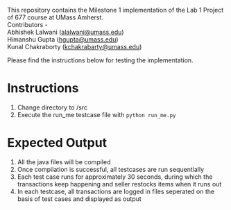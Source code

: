 This repository contains the Milestone 1 implementation of the Lab 1 Project of 677 course at UMass Amherst. <br>
Contributors - <br>
Abhishek Lalwani (alalwani@umass.edu) <br>
Himanshu Gupta (hgupta@umass.edu) <br>
Kunal Chakraborty (kchakrabarty@umass.edu) <br>

Please find the instructions below for testing the implementation.

# Instructions 

1. Change directory to /src
2. Execute the run_me testcase file with `python run_me.py`

  
 # Expected Output
 
 1. All the java files will be compiled 
 2. Once compilation is successful, all testcases are run sequentially
 3. Each test case runs for approximately 30 seconds, during which the transactions keep happening and seller restocks items when it runs out
 4. In each testcase, all transactions are logged in files seperated on the basis of test cases and displayed as output
